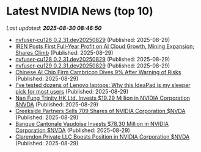 # Latest NVIDIA News (top 10)
_Last updated: **2025-08-30 08:46:50**_

- [nvfuser-cu126 0.2.31.dev20250829](https://pypi.org/project/nvfuser-cu126/0.2.31.dev20250829/) (Published: 2025-08-29)
- [IREN Posts First Full-Year Profit on AI Cloud Growth, Mining Expansion; Shares Climb](https://www.coindesk.com/business/2025/08/29/iren-posts-first-full-year-profit-on-ai-cloud-growth-mining-expansion-shares-climb) (Published: 2025-08-29)
- [nvfuser-cu128 0.2.31.dev20250829](https://pypi.org/project/nvfuser-cu128/0.2.31.dev20250829/) (Published: 2025-08-29)
- [nvfuser-cu129 0.2.31.dev20250829](https://pypi.org/project/nvfuser-cu129/0.2.31.dev20250829/) (Published: 2025-08-29)
- [Chinese AI Chip Firm Cambricon Dives 9% After Warning of Risks](https://www.livemint.com/companies/news/chinese-ai-chip-firm-cambricon-dives-9-after-warning-of-risks-11756456244279.html) (Published: 2025-08-29)
- [I've tested dozens of Lenovo laptops: Why this IdeaPad is my sleeper pick for most users](https://www.zdnet.com/article/ive-tested-dozens-of-lenovo-laptops-why-this-ideapad-is-my-sleeper-pick-for-most-users/) (Published: 2025-08-29)
- [Nan Fung Trinity HK Ltd. Invests $19.29 Million in NVIDIA Corporation $NVDA](https://www.etfdailynews.com/2025/08/29/nan-fung-trinity-hk-ltd-invests-19-29-million-in-nvidia-corporation-nvda/) (Published: 2025-08-29)
- [Creekside Partners Sells 709 Shares of NVIDIA Corporation $NVDA](https://www.etfdailynews.com/2025/08/29/creekside-partners-sells-709-shares-of-nvidia-corporation-nvda/) (Published: 2025-08-29)
- [Banque Cantonale Vaudoise Invests $78.30 Million in NVIDIA Corporation $NVDA](https://www.etfdailynews.com/2025/08/29/banque-cantonale-vaudoise-invests-78-30-million-in-nvidia-corporation-nvda/) (Published: 2025-08-29)
- [Clarendon Private LLC Boosts Position in NVIDIA Corporation $NVDA](https://www.etfdailynews.com/2025/08/29/clarendon-private-llc-boosts-position-in-nvidia-corporation-nvda/) (Published: 2025-08-29)
